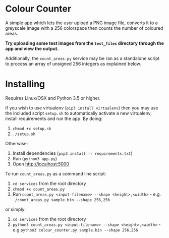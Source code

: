 # Colour Counter
A simple app which lets the user upload a PNG image file, converts it to a greyscale image with a 256 colorspace then
counts the number of coloured areas.

**Try uploading some test images from the `test_files` directory through the app and view the output.**

Additionally, the `count_areas.py` service may be ran as a standalone script to process an array of unsigned 256 
integers as explained below.

# Installing
Requires Linux/OSX and Python 3.5 or higher. 

If you wish to use virtualenv (`pip3 install virtualenv`) then you may use the included script `setup.sh` to automatically activate a new virtualenv, install requirements and run the app. By doing:
1. `chmod +x setup.sh`
2. `./setup.sh`

Otherwise:

1. Install dependencies (`pip3 install -r requirements.txt`)
2. Run (`python3 app.py`)
3. Open [http://localhost:5000](http://localhost:5000)

To run `count_areas.py` as a command line script:

1. `cd services` from the root directory
2. `chmod +x count_areas.py`
3. Run `count_areas.py <input-filename> --shape <height>,<width>` - e.g. `./count_areas.py sample.bin --shape 256,256`

or simply:
1. `cd services` from the root directory
2. `python3 count_areas.py <input-filename> --shape <height>,<width>` - e.g `python3 colour_counter.py sample.bin --shape 256,256`
